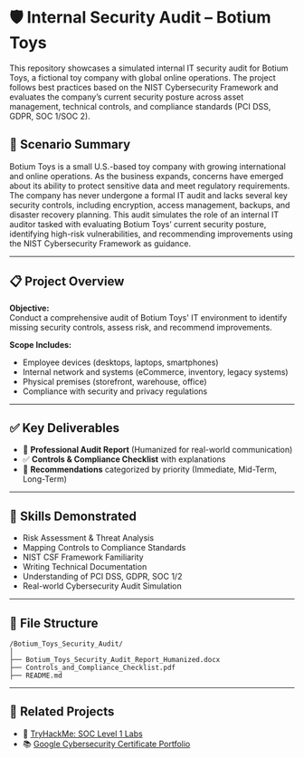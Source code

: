 
# 🛡️ Internal Security Audit – Botium Toys

This repository showcases a simulated internal IT security audit for Botium Toys, a fictional toy company with global online operations. The project follows best practices based on the NIST Cybersecurity Framework and evaluates the company’s current security posture across asset management, technical controls, and compliance standards (PCI DSS, GDPR, SOC 1/SOC 2).


## 🧩 Scenario Summary

Botium Toys is a small U.S.-based toy company with growing international and online operations. As the business expands, concerns have emerged about its ability to protect sensitive data and meet regulatory requirements. The company has never undergone a formal IT audit and lacks several key security controls, including encryption, access management, backups, and disaster recovery planning. This audit simulates the role of an internal IT auditor tasked with evaluating Botium Toys’ current security posture, identifying high-risk vulnerabilities, and recommending improvements using the NIST Cybersecurity Framework as guidance.

---

## 📋 Project Overview

**Objective:**  
Conduct a comprehensive audit of Botium Toys' IT environment to identify missing security controls, assess risk, and recommend improvements.

**Scope Includes:**  
- Employee devices (desktops, laptops, smartphones)  
- Internal network and systems (eCommerce, inventory, legacy systems)  
- Physical premises (storefront, warehouse, office)  
- Compliance with security and privacy regulations

---

## ✅ Key Deliverables

- 📄 **Professional Audit Report** (Humanized for real-world communication)  
- ✅ **Controls & Compliance Checklist** with explanations  
- 📝 **Recommendations** categorized by priority (Immediate, Mid-Term, Long-Term)

---

## 🧠 Skills Demonstrated

- Risk Assessment & Threat Analysis  
- Mapping Controls to Compliance Standards  
- NIST CSF Framework Familiarity  
- Writing Technical Documentation  
- Understanding of PCI DSS, GDPR, SOC 1/2  
- Real-world Cybersecurity Audit Simulation

---

## 📂 File Structure

```
/Botium_Toys_Security_Audit/
│
├── Botium_Toys_Security_Audit_Report_Humanized.docx
├── Controls_and_Compliance_Checklist.pdf
├── README.md
```

---

## 🔗 Related Projects

- 🔐 [TryHackMe: SOC Level 1 Labs](#)
- 📚 [Google Cybersecurity Certificate Portfolio](#)
